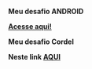 <strong>Meu desafio ANDROID

<a href="https://marcellimarcos.github.io/html-css/ex022/desafio.html">Acesse aqui!</a>

Meu desafio Cordel

Neste link <a href="https://marcellimarcos.github.io/html-css/desafio-cordel/desafio-cordel.html"> AQUI </a>
</strong>